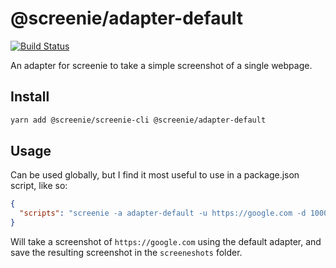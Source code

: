 # @screenie/adapter-default

[![Build Status](https://travis-ci.org/DSchau/screenie.svg?branch=master)](https://travis-ci.org/DSchau/screenie)

An adapter for screenie to take a simple screenshot of a single webpage.

## Install

```bash
yarn add @screenie/screenie-cli @screenie/adapter-default
```

## Usage

Can be used globally, but I find it most useful to use in a package.json script, like so:

```json
{
  "scripts": "screenie -a adapter-default -u https://google.com -d 1000 -f screenshots"
}
```

Will take a screenshot of `https://google.com` using the default adapter, and save the resulting screenshot in the `screeneshots` folder.
